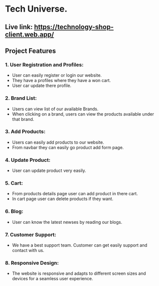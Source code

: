 
# Tech Universe.
## Live link: https://technology-shop-client.web.app/
## Project Features

### 1. User Registration and Profiles:
- User can easily register or login our website.
- They have a profiles where they have a won cart.
- User car update there profile.
### 2. Brand List:
 - Users can view list of our available Brands.
 - When clicking on a brand, users can view the products available under that brand.

 ### 3. Add Products: 
 - Users can easily add products to our website.
 - From navbar they can easily go product add form page.


 ### 4. Update Product:
 - User can update product very easily.
 

 ### 5. Cart:
 - From products details page user can add product in there cart.
 - In cart page user can delete products if they want.

### 6. Blog: 
- User can know the latest newses by reading our blogs.

 ### 7. Customer Support:
 - We have a best support team. Customer can get easily support and contact with us. 


 ### 8. Responsive Design:
 - The website is responsive and adapts to different screen sizes and devices for a seamless user experience.


